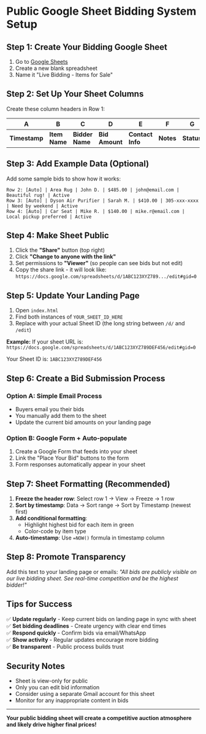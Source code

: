 # Public Google Sheet Bidding System Setup

## Step 1: Create Your Bidding Google Sheet

1. Go to [Google Sheets](https://sheets.google.com)
2. Create a new blank spreadsheet
3. Name it "Live Bidding - Items for Sale"

## Step 2: Set Up Your Sheet Columns

Create these column headers in Row 1:

| A | B | C | D | E | F | G |
|---|---|---|---|---|---|---|
| **Timestamp** | **Item Name** | **Bidder Name** | **Bid Amount** | **Contact Info** | **Notes** | **Status** |

## Step 3: Add Example Data (Optional)

Add some sample bids to show how it works:

```
Row 2: [Auto] | Area Rug | John D. | $485.00 | john@email.com | Beautiful rug! | Active
Row 3: [Auto] | Dyson Air Purifier | Sarah M. | $410.00 | 305-xxx-xxxx | Need by weekend | Active
Row 4: [Auto] | Car Seat | Mike R. | $140.00 | mike.r@email.com | Local pickup preferred | Active
```

## Step 4: Make Sheet Public

1. Click the **"Share"** button (top right)
2. Click **"Change to anyone with the link"**
3. Set permissions to **"Viewer"** (so people can see bids but not edit)
4. Copy the share link - it will look like:
   `https://docs.google.com/spreadsheets/d/1ABC123XYZ789.../edit#gid=0`

## Step 5: Update Your Landing Page

1. Open `index.html`
2. Find both instances of `YOUR_SHEET_ID_HERE`
3. Replace with your actual Sheet ID (the long string between `/d/` and `/edit`)

**Example:**
If your sheet URL is:
`https://docs.google.com/spreadsheets/d/1ABC123XYZ789DEF456/edit#gid=0`

Your Sheet ID is: `1ABC123XYZ789DEF456`

## Step 6: Create a Bid Submission Process

### Option A: Simple Email Process
- Buyers email you their bids
- You manually add them to the sheet
- Update the current bid amounts on your landing page

### Option B: Google Form + Auto-populate
1. Create a Google Form that feeds into your sheet
2. Link the "Place Your Bid" buttons to the form
3. Form responses automatically appear in your sheet

## Step 7: Sheet Formatting (Recommended)

1. **Freeze the header row**: Select row 1 → View → Freeze → 1 row
2. **Sort by timestamp**: Data → Sort range → Sort by Timestamp (newest first)
3. **Add conditional formatting**: 
   - Highlight highest bid for each item in green
   - Color-code by item type
4. **Auto-timestamp**: Use `=NOW()` formula in timestamp column

## Step 8: Promote Transparency

Add this text to your landing page or emails:
*"All bids are publicly visible on our live bidding sheet. See real-time competition and be the highest bidder!"*

## Tips for Success

✅ **Update regularly** - Keep current bids on landing page in sync with sheet  
✅ **Set bidding deadlines** - Create urgency with clear end times  
✅ **Respond quickly** - Confirm bids via email/WhatsApp  
✅ **Show activity** - Regular updates encourage more bidding  
✅ **Be transparent** - Public process builds trust  

## Security Notes

- Sheet is view-only for public
- Only you can edit bid information
- Consider using a separate Gmail account for this sheet
- Monitor for any inappropriate content in bids

---

**Your public bidding sheet will create a competitive auction atmosphere and likely drive higher final prices!** 